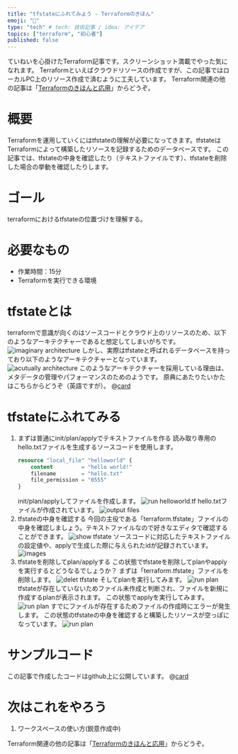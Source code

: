 ```yaml
---
title: "tfstateにふれてみよう - Terraformのきほん"
emoji: "🐣"
type: "tech" # tech: 技術記事 / idea: アイデア
topics: ["terraform", "初心者"]
published: false
---
```

ていねいを心掛けたTerraform記事です。スクリーンショット満載でやった気になれます。
Terraformといえばクラウドリソースの作成ですが、この記事ではローカルPC上のリソース作成で済むように工夫しています。
Terraform関連の他の記事は「[Terraformのきほんと応用](https://zenn.dev/sway/articles/terraform_index_list)」からどうぞ。

# 概要
Terraformを運用していくにはtfstateの理解が必要になってきます。tfstateはTerraformによって構築したリソースを記録するためのデータベースです。
この記事では、tfstateの中身を確認したり（テキストファイルです）、tfstateを削除した場合の挙動を確認したりします。

# ゴール
terraformにおけるtfstateの位置づけを理解する。

# 必要なもの
- 作業時間：15分
- Terraformを実行できる環境

# tfstateとは
terraformで意識が向くのはソースコードとクラウド上のリソースのため、以下のようなアーキテクチャーであると想定してしまいがちです。
![imaginary architecture](/images/terraform_biginner_tfstate/terraform_biginner_tfstate_tutolial_00.jpg)
しかし、実際はtfstateと呼ばれるデータベースを持っており以下のようなアーキテクチャーとなっています。
![acutually architecture](/images/terraform_biginner_tfstate/terraform_biginner_tfstate_tutolial_01.jpg)
このようなアーキテクチャーを採用している理由は、メタデータの管理やパフォーマンスのためのようです。
原典にあたりたいかたはこちらからどうぞ（英語ですが）。
@[card](https://www.terraform.io/language/state/purpose)

# tfstateにふれてみる
1. まずは普通にinit/plan/applyでテキストファイルを作る
    読み取り専用のhello.txtファイルを生成するソースコードを使用します。
    ```hcl:hello.tf
    resource "local_file" "helloworld" {
        content         = "hello world!"
        filename        = "hello.txt"
        file_permission = "0555"
    }
    ```
    init/plan/applyしてファイルを作成します。
    ![run helloworld.tf](/images/terraform_biginner_tfstate/terraform_biginner_tfstate_tutolial_02.jpg)
    hello.txtファイルが作成されています。
    ![output files](/images/terraform_biginner_tfstate/terraform_biginner_tfstate_tutolial_03.jpg)
1. tfstateの中身を確認する
    今回の主役である「terraform.tfstate」ファイルの中身を確認しましょう。テキストファイルなので好きなエディタで確認することができます。
    ![show tfstate](/images/terraform_biginner_tfstate/terraform_biginner_tfstate_tutolial_04.jpg)
    ソースコードに対応したテキストファイルの設定値や、applyで生成した際に与えられたidが記録されています。
    ![images](/images/terraform_biginner_tfstate/terraform_biginner_tfstate_tutolial_05.jpg)
1. tfstateを削除してplan/applyする
    この状態でtfstateを削除してplanやapplyを実行するとどうなるでしょうか？
    まずは「terraform.tfstate」ファイルを削除します。
    ![delet tfstate](/images/terraform_biginner_tfstate/terraform_biginner_tfstate_tutolial_06.jpg)
    そしてplanを実行してみます。
    ![run plan](/images/terraform_biginner_tfstate/terraform_biginner_tfstate_tutolial_07.jpg)
    tfstateが存在していないためファイル未作成と判断され、ファイルを新規に作成するplanが表示されます。
    この状態でapplyを実行してみます。
    ![run plan](/images/terraform_biginner_tfstate/terraform_biginner_tfstate_tutolial_08.jpg)
    すでにファイルが存在するためファイルの作成時にエラーが発生します。
    この状態のtfstateの中身を確認すると構築したリソースが空っぽになっています。
    ![run plan](/images/terraform_biginner_tfstate/terraform_biginner_tfstate_tutolial_09.jpg)

# サンプルコード
この記事で作成したコードはgithub上に公開しています。
@[card](https://github.com/sway11466/zenn/tree/main/sample_codes/terraform_biginner_tfstate)

# 次はこれをやろう
1. ワークスペースの使い方(鋭意作成中)

Terraform関連の他の記事は「[Terraformのきほんと応用](https://zenn.dev/sway/articles/terraform_index_list)」からどうぞ。

